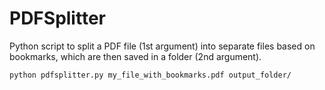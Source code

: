 # PDFSplitter

Python script to split a PDF file (1st argument) into separate files based on bookmarks, which are then saved in a folder (2nd argument).

```
python pdfsplitter.py my_file_with_bookmarks.pdf output_folder/
```
